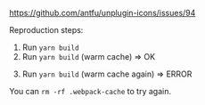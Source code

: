https://github.com/antfu/unplugin-icons/issues/94


Reproduction steps:

1. Run `yarn build`
2. Run `yarn build` (warm cache) => OK
<!-- 3. Edit `src/index.js` (for example uncomment the console.log) -->
3. Run  `yarn build` (warm cache again) => ERROR

You can `rm -rf .webpack-cache` to try again.
